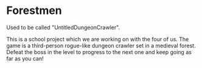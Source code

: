 # Forestmen

Used to be called "UntitledDungeonCrawler".

This is a school project which we are working on with the four of us. The game is a third-person rogue-like dungeon crawler set in a medieval forest. Defeat the boss in the level to progress to the next one and keep going as far as you can!
